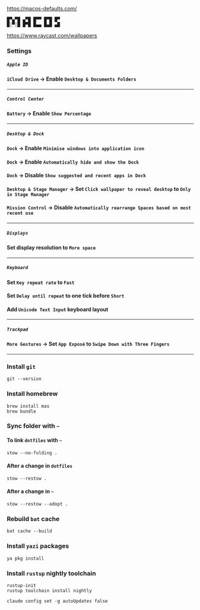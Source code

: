 <https://macos-defaults.com/>

```text
█▀▄▀█ ▄▀█ █▀▀ █▀█ █▀
█░▀░█ █▀█ █▄▄ █▄█ ▄█
```

<https://www.raycast.com/wallpapers>

### Settings

##### `Apple ID`

#### `iCloud Drive` -> Enable `Desktop & Documents Folders`

---

##### `Control Center`

#### `Battery` -> Enable `Show Percentage`

---

##### `Desktop & Dock`

#### `Dock` -> Enable `Minimise windows into application icon`

#### `Dock` -> Enable `Automatically hide and show the Dock`

#### `Dock` -> Disable `Show suggested and recent apps in Dock`

#### `Desktop & Stage Manager` -> Set `Click wallpaper to reveal desktop` to `Only in Stage Manager`

#### `Mission Control` -> Disable `Automatically rearrange Spaces based on most recent use`

---

##### `Displays`

#### Set display resolution to `More space`

---

##### `Keyboard`

#### Set `Key repeat rate` to `Fast`

#### Set `Delay until repeat` to one tick before `Short`

#### Add `Unicode Text Input` keyboard layout

---

##### `Trackpad`

#### `More Gestures` -> Set `App Exposé` to `Swipe Down with Three Fingers`

---

### Install `git`

```shell
git --version
```

### Install homebrew

```shell
brew install mas
brew bundle
```

### Sync folder with `~`

#### To link `dotfiles` with `~`

```shell
stow --no-folding .
```

#### After a change in `dotfiles`

```shell
stow --restow .
```

#### After a change in `~`

```shell
stow --restow --adopt .
```

### Rebuild `bat` cache

```shell
bat cache --build
```

### Install `yazi` packages

```shell
ya pkg install
```

### Install `rustup` nightly toolchain

```shell
rustup-init
rustup toolchain install nightly
```

```shell
claude config set -g autoUpdates false
```
